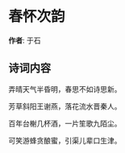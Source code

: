 # 春怀次韵

**作者**: 于石

## 诗词内容

弄晴天气半昏明，春思不如诗思新。

芳草斜阳王谢燕，落花流水晋秦人。

百年台榭几杯酒，一片笙歌九陌尘。

可笑游蜂贪酿蜜，引渠儿辈口生津。

